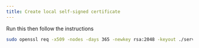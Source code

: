 ```yaml
---
title: Create local self-signed certificate
---
```


Run this then follow the instructions

```sh
sudo openssl req -x509 -nodes -days 365 -newkey rsa:2048 -keyout ./server.key -out ./server.crt
```

